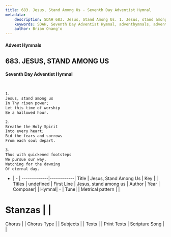 ```yaml
---
title: 683. Jesus, Stand Among Us - Seventh Day Adventist Hymnal
metadata:
    description: SDAH 683. Jesus, Stand Among Us. 1. Jesus, stand among us In Thy risen power; Let this time of worship Be a hallowed hour.
    keywords: SDAH, Seventh Day Adventist Hymnal, adventhymnals, advent hymnals, Jesus, Stand Among Us, Jesus, stand among us 
    author: Brian Onang'o
---
```


#### Advent Hymnals
## 683. JESUS, STAND AMONG US
#### Seventh Day Adventist Hymnal

```txt


1.
Jesus, stand among us
In Thy risen power;
Let this time of worship
Be a hallowed hour.

2.
Breathe the Holy Spirit
Into every heart;
Bid the fears and sorrows
From each soul depart.

3.
Thus with quickened footsteps
We pursue our way,
Watching for the dawning
Of eternal day.


```

- |   -  |
-------------|------------|
Title | Jesus, Stand Among Us |
Key |  |
Titles | undefined |
First Line | Jesus, stand among us |
Author | 
Year | 
Composer|  |
Hymnal|  - |
Tune|  |
Metrical pattern | |
# Stanzas |  |
Chorus |  |
Chorus Type |  |
Subjects |  |
Texts |  |
Print Texts | 
Scripture Song |  |
  
